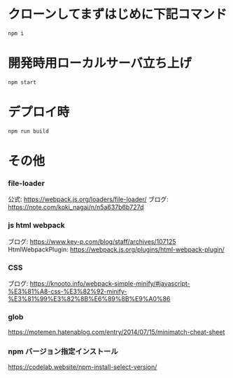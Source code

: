 # クローンしてまずはじめに下記コマンド

```shell
npm i
```

# 開発時用ローカルサーバ立ち上げ

```shell
npm start
```

# デプロイ時

```shell
npm run build
```

# その他

### file-loader

公式: https://webpack.js.org/loaders/file-loader/
ブログ: https://note.com/koki_nagai/n/n5a637b6b727d

### js html webpack

ブログ: https://www.key-p.com/blog/staff/archives/107125
HtmlWebpackPlugin: https://webpack.js.org/plugins/html-webpack-plugin/

### CSS

ブログ: https://knooto.info/webpack-simple-minify/#javascript-%E3%81%A8-css-%E3%82%92-minify-%E3%81%99%E3%82%8B%E6%89%8B%E9%A0%86

### glob

https://motemen.hatenablog.com/entry/2014/07/15/minimatch-cheat-sheet

### npm バージョン指定インストール

https://codelab.website/npm-install-select-version/
